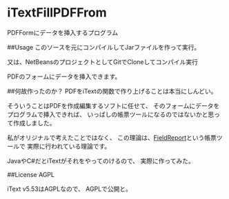 iTextFillPDFFrom
================

PDFFormにデータを挿入するプログラム

##Usage
このソースを元にコンパイルしてJarファイルを作って実行。

又は、NetBeansのプロジェクトとしてGitでCloneしてコンパイル実行

PDFのフォームにデータを挿入できます。

##何故作ったのか？
PDFをiTextの関数で作り上げることは本当にしんどい。


そういうことはPDFを作成編集するソフトに任せて、
そのフォームにデータをプログラムで挿入できれば、
いっぱしの帳票ツールになるのではないかと思って作成しました。


私がオリジナルで考えたことではなく、
この理論は、[FieldReport](http://www.field-works.co.jp/)という帳票ツールで
実際に行われている理論です。


JavaやC#だとiTextがそれをやってのけるので、
実際に作ってみた。


##License
AGPL


iText v5.53はAGPLなので、
AGPLで公開と。
